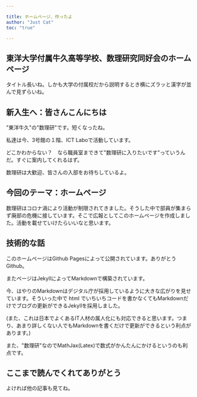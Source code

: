 ```yaml
---

title: ホームページ、作ったよ
author: "Just Cat" 
toc: "true"

---
```


## 東洋大学付属牛久高等学校、数理研究同好会のホームページ

タイトル長いね。しかも大学の付属校だから説明するとき横にズラッと漢字が並んで見ずらいね。

## 新入生へ：皆さんこんにちは

"東洋牛久"の"数理研"です。短くなったね。

私達は今、3号館の１階、ICT Laboで活動しています。

どこかわからない？　なら職員室まできて"数理研に入りたいです"っていうんだ。すぐに案内してくれるはず。

数理研は大歓迎、皆さんの入部をお待ちしているよ。

## 今回のテーマ：ホームページ

数理研はコロナ渦により活動が制限されてきました。そうした中で部員が集まらず廃部の危機に接しています。そこで広報としてこのホームページを作成しました。活動を載せていけたらいいなと思います。

## 技術的な話

このホームページはGithub Pagesによって公開されています。ありがとうGithub。

またページはJekyllによってMarkdownで構築されています。

今、はやりのMarkdownはデジタル庁が採用しているように大きな広がりを見せています。そういった中で html でいちいちコードを書かなくてもMarkdownだけでブログの更新ができるJekyllを採用しました。

(また、これは日本でよくあるIT人材の属人化にも対応できると思います。つまり、あまり詳しくない人でもMarkdownを書くだけで更新ができるという利点があります。)

また、"数理研"なのでMathJax(Latex)で数式がかんたんにかけるというのも利点です。

## ここまで読んでくれてありがとう

よければ他の記事も見てね。